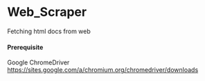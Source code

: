 # Web_Scraper
Fetching html docs from web 
#### Prerequisite
Google ChromeDriver
https://sites.google.com/a/chromium.org/chromedriver/downloads
